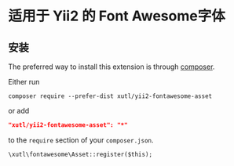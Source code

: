适用于 Yii2 的 Font Awesome字体
==============================

安装
------------

The preferred way to install this extension is through [composer](http://getcomposer.org/download/).

Either run

```
composer require --prefer-dist xutl/yii2-fontawesome-asset
```

or add

```json
"xutl/yii2-fontawesome-asset": "*"
```

to the `require` section of your `composer.json`.

````
\xutl\fontawesome\Asset::register($this);
````
